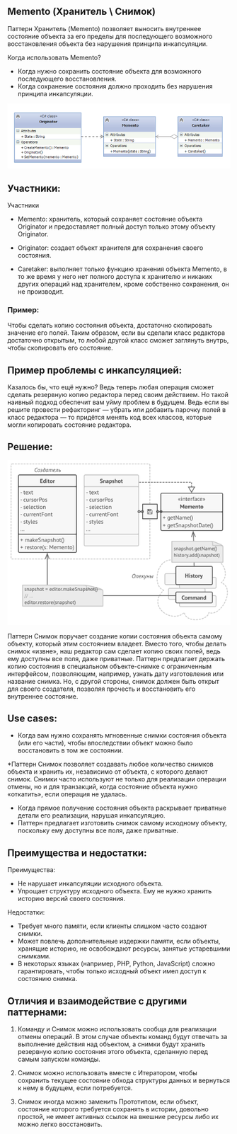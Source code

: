 ﻿## Memento (Хранитель \ Снимок)
Паттерн Хранитель (Memento) позволяет выносить внутреннее состояние объекта за его пределы
для последующего возможного восстановления объекта без нарушения принципа инкапсуляции.

Когда использовать Memento?
* Когда нужно сохранить состояние объекта для возможного последующего восстановления.
* Когда сохранение состояния должно проходить без нарушения принципа инкапсуляции.

![Screenshot](Memento.png)

## Участники:
Участники
* Memento: хранитель, который сохраняет состояние объекта Originator и предоставляет полный доступ только этому объекту Originator.

* Originator: создает объект хранителя для сохранения своего состояния.

* Caretaker: выполняет только функцию хранения объекта Memento, в то же время у него нет полного доступа к хранителю и никаких других операций над хранителем, 
кроме собственно сохранения, он не производит.

### Пример:
Чтобы сделать копию состояния объекта, достаточно скопировать значение его полей. 
Таким образом, если вы сделали класс редактора достаточно открытым, то любой другой класс сможет заглянуть внутрь, чтобы скопировать его состояние.

## Пример проблемы с инкапсуляцией:
Казалось бы, что ещё нужно? Ведь теперь любая операция сможет сделать резервную копию редактора перед своим действием. 
Но такой наивный подход обеспечит вам уйму проблем в будущем.
Ведь если вы решите провести рефакторинг — убрать или добавить парочку полей в класс редактора — то придётся менять код всех классов, 
которые могли копировать состояние редактора.

## Решение:

![Screenshot](Memento-solution.png)

Паттерн Снимок поручает создание копии состояния объекта самому объекту, который этим состоянием владеет.
Вместо того, чтобы делать снимок «извне», наш редактор сам сделает копию своих полей, ведь ему доступны все поля, даже приватные.
Паттерн предлагает держать копию состояния в специальном объекте-снимке с ограниченным интерфейсом, позволяющим, например,
узнать дату изготовления или название снимка. Но, с другой стороны, снимок должен быть открыт для своего создателя,
позволяя прочесть и восстановить его внутреннее состояние.



## Use cases:

* Когда вам нужно сохранять мгновенные снимки состояния объекта (или его части), чтобы впоследствии объект можно было восстановить в том же состоянии.

*Паттерн Снимок позволяет создавать любое количество снимков объекта и хранить их, независимо от объекта, с которого делают снимок.
Снимки часто используют не только для реализации операции отмены, но и для транзакций, когда состояние объекта нужно «откатить», если операция не удалась.
* Когда прямое получение состояния объекта раскрывает приватные детали его реализации, нарушая инкапсуляцию.
* Паттерн предлагает изготовить снимок самому исходному объекту, поскольку ему доступны все поля, даже приватные.

## Преимущества и недостатки:
Преимущества:
* Не нарушает инкапсуляции исходного объекта.
* Упрощает структуру исходного объекта. Ему не нужно хранить историю версий своего состояния.

Недостатки:
* Требует много памяти, если клиенты слишком часто создают снимки.
* Может повлечь дополнительные издержки памяти, если объекты, хранящие историю, не освобождают ресурсы, занятые устаревшими снимками.
* В некоторых языках (например, PHP, Python, JavaScript) сложно гарантировать, чтобы только исходный объект имел доступ к состоянию снимка.

## Отличия и взаимодействие с другими паттернами:
1. Команду и Снимок можно использовать сообща для реализации отмены операций. 
В этом случае объекты команд будут отвечать за выполнение действия над объектом, а снимки будут хранить резервную копию состояния этого объекта, 
сделанную перед самым запуском команды.

2. Снимок можно использовать вместе с Итератором, чтобы сохранить текущее состояние обхода структуры данных и вернуться к нему в будущем, если потребуется.

3. Снимок иногда можно заменить Прототипом, если объект, состояние которого требуется сохранять в истории, довольно простой, 
не имеет активных ссылок на внешние ресурсы либо их можно легко восстановить.